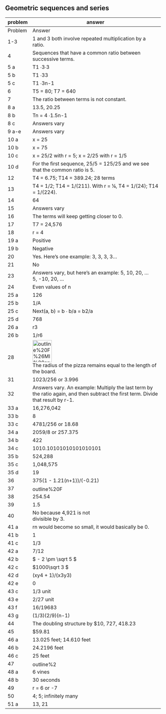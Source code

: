 
## Geometric sequences and series


|problem|answer|
|-------|------|
|Problem|Answer|
|1-3|1 and 3 both involve repeated multiplication by a ratio. |
|4|Sequences that have a common ratio between successive terms. |
|5 a|T1 ∙3∙3|
|5 b|T1 ∙33|
|5 c|T1 ∙3n-1|
|6|T5 = 80; T7 = 640|
|7|The ratio between terms is not constant.|
|8 a|13.5, 20.25|
|8 b|Tn = 4 ∙1.5n-1|
|8 c|Answers vary|
|9 a-e|Answers vary|
|10 a|x = 25|
|10 b|x = 75|
|10 c|x = 25/2 with r = 5; x = 2/25 with r = 1/5|
|10 d|For the first sequence, 25/5 = 125/25 and we see that the common ratio is 5.|
|12|T4 = 6.75; T14 = 389.24; 28 terms|
|13|T4 = 1/2; T14 = 1/(211). With r = ¼, T4 = 1/(24); T14 = 1/(224).|
|14|64|
|15|Answers vary|
|16|The terms will keep getting closer to 0.|
|17|T7 = 24,576|
|18|r = 4|
|19 a|Positive|
|19 b|Negative|
|20|Yes. Here’s one example: 3, 3, 3, 3…|
|21|No|
|23|Answers vary, but here’s an example: 5, 10, 20, … <br>5, -10, 20, …|
|24|Even values of n|
|25 a|126|
|25 b|1/A|
|25 c|Next(a, b) = b ∙ b/a = b2/a|
|25 d|768|
|26 a|r3|
|26 b|1/r6|
|28|<img class="image" width="62" height="71" src="images/08-answers/outline F&MI answers GSS 28.eps" alt="outline%20F%26MI%20answers%20GSS%2028.eps"><br>The radius of the pizza remains equal to the length of the board.|
|31|1023/256 or 3.996|
|32|Answers vary. An example: Multiply the last term by the ratio again, and then subtract the first term. Divide that result by r-1.|
|33 a|16,276,042|
|33 b|8|
|33 c|4781/256 or 18.68|
|34 a|2059/8 or 257.375|
|34 b|422|
|34 c|1010.10101010101010101|
|35 b|524,288|
|35 c|1,048,575|
|35 d|19|
|36|375(1 - 1.21(n+1))/(-0.21)|
|37|<img class="image" width="110" height="16" src="images/08-answers/outline F&amp_MI answers GS.eps" alt="outline%20F%26amp_MI%20answers%20GSS%2037.eps">|
|38|254.54|
|39|1.5|
|40|No because 4,921 is not <br>divisible by 3.|
|41 a|rn would become so small, it would basically be 0.|
|41 b|1|
|41 c|1/3|
|42 a|7/12|
|42 b|<span>$ - 2 \pm \sqrt 5 $</span>|
|42 c|<span>$1000\sqrt 3 $</span>|
|42 d|(xy4 + 1)/(x3y3)|
|42 e|0|
|43 c|1/3 unit|
|43 e|2/27 unit|
|43 f|16/19683|
|43 g|(1/3)(2/9)(n-1)|
|44|The doubling structure by \$10, 727, 418.23|
|45|\$59.81|
|46 a|13.025 feet; 14.610 feet|
|46 b|24.2196 feet|
|46 c|25 feet|
|47|<img class="image" width="84" height="16" src="images/08-answers/outline F&amp_MI answers G1.eps" alt="outline%20F%26amp_MI%20answers%20GSS%2047.eps">|
|48 a|6 vines|
|48 b|30 seconds|
|49|r = 6 or -7|
|50|4; 5; infinitely many|
|51 a|13, 21|
